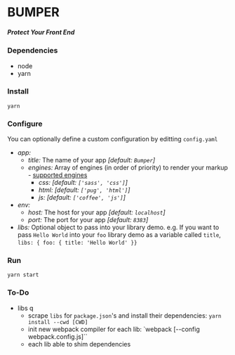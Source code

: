 # BUMPER
##### Protect Your Front End

### Dependencies
* node
* yarn

### Install
`yarn`

### Configure
You can optionally define a custom configuration by editting `config.yaml`
* *app:*
  * _title:_ The name of your app _[default: `Bumper`]_
  * _engines:_ Array of engines (in order of priority) to render your markup - [supported engines](https://github.com/tj/consolidate.js#supported-template-engines)
    * _css:_ _[default: `['sass', 'css']`]_
    * _html:_ _[default: `['pug', 'html']`]_
    * _js:_ _[default: `['coffee', 'js']`]_
* *env:*
  * _host:_ The host for your app _[default: `localhost`]_
  * _port:_ The port for your app _[default: `8383`]_
* *libs:* Optional object to pass into your library demo. e.g. If you want to pass `Hello World` into your `foo` library demo as a variable called `title`, `libs: { foo: { title: 'Hello World' }}`

### Run
`yarn start`

### To-Do
* libs  q
  * scrape `libs` for `package.json`'s and install their dependencies: `yarn install --cwd [CWD]`
  * init new webpack compiler for each lib: `webpack [--config webpack.config.js]``
  * each lib able to shim dependencies
